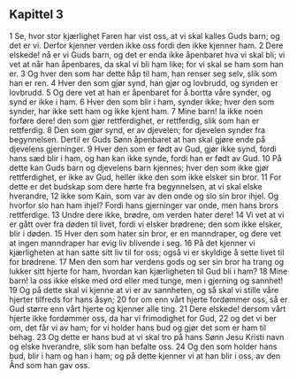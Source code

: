 ## Kapittel 3

1 Se, hvor stor kjærlighet Faren har vist oss, at vi skal kalles Guds barn; og det er vi. Derfor kjenner verden ikke oss fordi den ikke kjenner ham.
2 Dere elskede! nå er vi Guds barn, og det er enda ikke åpenbaret hva vi skal bli; vi vet at når han åpenbares, da skal vi bli ham like; for vi skal se ham som han er.
3 Og hver den som har dette håp til ham, han renser seg selv, slik som han er ren.
4 Hver den som gjør synd, han gjør og lovbrudd, og synden er lovbrudd.
5 Og dere vet at han er åpenbaret for å bortta våre synder, og synd er ikke i ham.
6 Hver den som blir i ham, synder ikke; hver den som synder, har ikke sett ham og ikke kjent ham.
7 Mine barn! la ikke noen forføre dere! den som gjør rettferdighet, er rettferdig, slik som han er rettferdig.
8 Den som gjør synd, er av djevelen; for djevelen synder fra begynnelsen. Dertil er Guds Sønn åpenbaret at han skal gjøre ende på djevelens gjerninger.
9 Hver den som er født av Gud, gjør ikke synd, fordi hans sæd blir i ham, og han kan ikke synde, fordi han er født av Gud.
10 På dette kan Guds barn og djevelens barn kjennes; hver den som ikke gjør rettferdighet, er ikke av Gud, heller ikke den som ikke elsker sin bror.
11 For dette er det budskap som dere hørte fra begynnelsen, at vi skal elske hverandre,
12 ikke som Kain, som var av den onde og slo sin bror ihjel. Og hvorfor slo han ham ihjel? Fordi hans gjerninger var onde, men hans brors rettferdige.
13 Undre dere ikke, brødre, om verden hater dere!
14 Vi vet at vi er gått over fra døden til livet, fordi vi elsker brødrene; den som ikke elsker, blir i døden.
15 Hver den som hater sin bror, er en manndraper, og dere vet at ingen manndraper har evig liv blivende i seg.
16 På det kjenner vi kjærligheten at han satte sitt liv til for oss; også vi er skyldige å sette livet til for brødrene.
17 Men den som har verdens gods og ser sin bror ha trang og lukker sitt hjerte for ham, hvordan kan kjærligheten til Gud bli i ham?
18 Mine barn! la oss ikke elske med ord eller med tunge, men i gjerning og sannhet!
19 Og på dette skal vi kjenne at vi er av sannheten, og så skal vi stille våre hjerter tilfreds for hans åsyn;
20 for om enn vårt hjerte fordømmer oss, så er Gud større enn vårt hjerte og kjenner alle ting.
21 Dere elskede! dersom vårt hjerte ikke fordømmer oss, da har vi frimodighet for Gud,
22 og det vi ber om, det får vi av ham; for vi holder hans bud og gjør det som er ham til behag.
23 Og dette er hans bud at vi skal tro på hans Sønn Jesu Kristi navn og elske hverandre, slik som han befalte oss.
24 Og den som holder hans bud, blir i ham og han i ham; og på dette kjenner vi at han blir i oss, av den Ånd som han gav oss.

